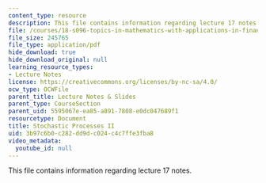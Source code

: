 ```yaml
---
content_type: resource
description: This file contains information regarding lecture 17 notes.
file: /courses/18-s096-topics-in-mathematics-with-applications-in-finance-fall-2013/3b97c6b0c282dd9dc024c4c7ffe3fba8_MIT18_S096F13_lecnote17.pdf
file_size: 245765
file_type: application/pdf
hide_download: true
hide_download_original: null
learning_resource_types:
- Lecture Notes
license: https://creativecommons.org/licenses/by-nc-sa/4.0/
ocw_type: OCWFile
parent_title: Lecture Notes & Slides
parent_type: CourseSection
parent_uid: 5595067e-ea85-a891-7808-e0dc047689f1
resourcetype: Document
title: Stochastic Processes II
uid: 3b97c6b0-c282-dd9d-c024-c4c7ffe3fba8
video_metadata:
  youtube_id: null
---
```

This file contains information regarding lecture 17 notes.